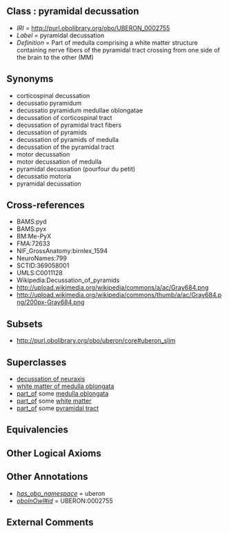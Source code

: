 
## Class : pyramidal decussation

 * *IRI* = http://purl.obolibrary.org/obo/UBERON_0002755
 * *Label* = pyramidal decussation
 * *Definition* = Part of medulla comprising a white matter structure containing nerve fibers of the pyramidal tract crossing from one side of the brain to the other (MM)

## Synonyms

 * corticospinal decussation
 * decussatio pyramidum
 * decussatio pyramidum medullae oblongatae
 * decussation of corticospinal tract
 * decussation of pyramidal tract fibers
 * decussation of pyramids
 * decussation of pyramids of medulla
 * decussation of the pyramidal tract
 * motor decussation
 * motor decussation of medulla
 * pyramidal decussation (pourfour du petit)
 * decussatio motoria
 * pyramidal decussation

## Cross-references

 * BAMS:pyd
 * BAMS:pyx
 * BM:Me-PyX
 * FMA:72633
 * NIF_GrossAnatomy:birnlex_1594
 * NeuroNames:799
 * SCTID:369058001
 * UMLS:C0011128
 * Wikipedia:Decussation_of_pyramids
 * http://upload.wikimedia.org/wikipedia/commons/a/ac/Gray684.png
 * http://upload.wikimedia.org/wikipedia/commons/thumb/a/ac/Gray684.png/200px-Gray684.png

## Subsets

 * http://purl.obolibrary.org/obo/uberon/core#uberon_slim

## Superclasses

 * [decussation of neuraxis](../../UBERON/18/UBERON_0007418.md)
 * [white matter of medulla oblongata](../../UBERON/49/UBERON_0014649.md)
 * [part_of](../../BFO/50/BFO_0000050.md) some [medulla oblongata](../../UBERON/96/UBERON_0001896.md)
 * [part_of](../../BFO/50/BFO_0000050.md) some [white matter](../../UBERON/16/UBERON_0002316.md)
 * [part_of](../../BFO/50/BFO_0000050.md) some [pyramidal tract](../../UBERON/07/UBERON_0002707.md)

## Equivalencies


## Other Logical Axioms


## Other Annotations

 * *[has_obo_namespace](../../ce/oboInOwl#hasOBONamespace.md)* = uberon
 * *[oboInOwl#id](../../id/oboInOwl#id.md)* = UBERON:0002755

## External Comments

